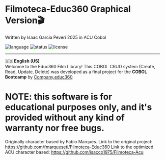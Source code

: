 # Filmoteca-Educ360 Graphical Version🎬
Written by Isaac Garcia Peveri 2025 in ACU Cobol

![language](https://img.shields.io/badge/language-COBOL-blue)
![status](https://img.shields.io/badge/status-Educacional-orange)
![license](https://img.shields.io/badge/license-MIT-green)

---

🇺🇸 **English (US)**  
Welcome to the Educ360 Film Library! 
This COBOL CRUD system (Create, Read, Update, Delete) was developed as a final project for the **COBOL Bootcamp** by [Company.educ360](https://companye.academy/)

# NOTE: this software is for educational purposes only, and it's provided without any kind of warranty nor free bugs.

Originally character based by Fabio Marques.
Link to the original project: https://github.com/fmarqueseti/Filmoteca-Educ360
Link to the optimized ACU character based: https://github.com/isacco1975/Filmoteca-Acu
